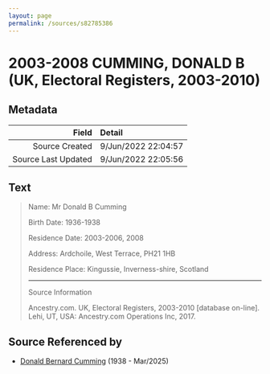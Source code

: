 ```yaml
---
layout: page
permalink: /sources/s82785386
---
```


# 2003-2008 CUMMING, DONALD B (UK, Electoral Registers, 2003-2010)

## Metadata

Field | Detail
---:|:---
Source Created | 9/Jun/2022 22:04:57
Source Last Updated | 9/Jun/2022 22:05:56

## Text

> Name: Mr Donald B Cumming
>
> Birth Date: 1936-1938
>
> Residence Date: 2003-2006, 2008
>
> Address: Ardchoile, West Terrace, PH21 1HB
>
> Residence Place: Kingussie, Inverness-shire, Scotland
>
> ---
>
> Source Information
>
> Ancestry.com. UK, Electoral Registers, 2003-2010 [database on-line]. Lehi, UT, USA: Ancestry.com Operations Inc, 2017.
>

## Source Referenced by

* [Donald Bernard Cumming](../people/@88821212@-donald-bernard-cumming-b1938-d2025-3.md) (1938 - Mar/2025)
